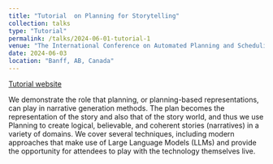 ```yaml
---
title: "Tutorial  on Planning for Storytelling"
collection: talks
type: "Tutorial"
permalink: /talks/2024-06-01-tutorial-1
venue: "The International Conference on Automated Planning and Scheduling (ICAPS) 2024"
date: 2024-06-03
location: "Banff, AB, Canada"
---
```


[Tutorial website](https://icaps24.icaps-conference.org/program/tutorials/2024_t04_storytelling/)

We demonstrate the role that planning, or planning-based representations, can play in narrative generation methods. The plan becomes the representation of the story and also that of the story world, and thus we use Planning to create logical, believable, and coherent stories (narratives) in a variety of domains. We  cover several techniques, including modern approaches that make use of Large Language Models (LLMs) and provide the opportunity for attendees to play with the technology themselves live.